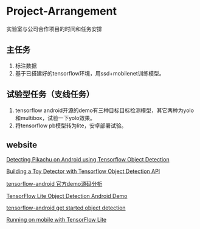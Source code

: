 # Project-Arrangement
实验室与公司合作项目的时间和任务安排


## 主任务
1. 标注数据
2. 基于已搭建好的tensorflow环境，用ssd+mobilenet训练模型。


## 试验型任务（支线任务）
1. tensorflow android开源的demo有三种目标目标检测模型，其它两种为yolo和multibox，试验一下yolo效果。
2. 将tensorflow pb模型转为lite，安卓部署试验。

## website
[Detecting Pikachu on Android using Tensorflow Object Detection](https://towardsdatascience.com/detecting-pikachu-on-android-using-tensorflow-object-detection-15464c7a60cd)  
  
[Building a Toy Detector with Tensorflow Object Detection API](https://towardsdatascience.com/building-a-toy-detector-with-tensorflow-object-detection-api-63c0fdf2ac95)  
  
[tensorflow-android 官方demo源码分析](https://blog.csdn.net/u013510838/article/details/79827119)  
  
[TensorFlow Lite Object Detection Android Demo](https://github.com/tensorflow/examples/blob/master/lite/examples/object_detection/android/README.md)  
  
[tensorflow-android get started object detection](https://tensorflow.google.cn/lite/models/object_detection/overview)  
  
[Running on mobile with TensorFlow Lite](https://github.com/tensorflow/models/blob/master/research/object_detection/g3doc/running_on_mobile_tensorflowlite.md)  
  
  
